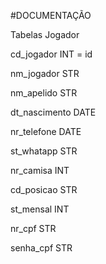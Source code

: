 #DOCUMENTAÇÃO

Tabelas Jogador

cd_jogador INT = id

nm_jogador STR 

nm_apelido STR

dt_nascimento DATE

nr_telefone DATE

st_whatapp STR

nr_camisa INT

cd_posicao STR

st_mensal INT

nr_cpf STR

senha_cpf  STR
